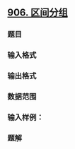 ## [906. 区间分组](https://www.acwing.com/problem/content/908/)

### 题目

### 输入格式

### 输出格式

### 数据范围

### 输入样例：



### 题解
